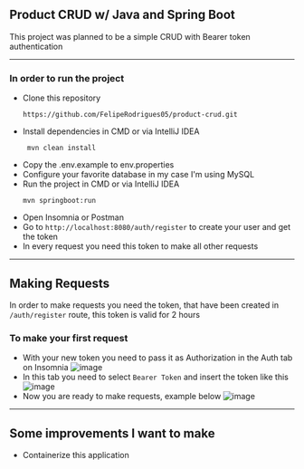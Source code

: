## Product CRUD w/ Java and Spring Boot

This project was planned to be a simple CRUD with Bearer token authentication

---

### In order to run the project

- Clone this repository
  ```
  https://github.com/FelipeRodrigues05/product-crud.git
  ```
- Install dependencies in CMD or via IntelliJ IDEA
  ```
   mvn clean install
  ```
- Copy the .env.example to env.properties
- Configure your favorite database in my case I'm using MySQL
- Run the project in CMD or via IntelliJ IDEA
  ```
  mvn springboot:run
  ```
- Open Insomnia or Postman
- Go to `http://localhost:8080/auth/register` to create your user and get the token
- In every request you need this token to make all other requests

--- 

## Making Requests

In order to make requests you need the token, that have been created in `/auth/register` route, this token is valid for 2 hours

### To make your first request
- With your new token you need to pass it as Authorization in the Auth tab on Insomnia
  ![image](https://github.com/FelipeRodrigues05/product-crud/assets/84999106/7fab0e53-a17f-4c85-ba40-1a56b803721e)
- In this tab you need to select `Bearer Token` and insert the token like this
  ![image](https://github.com/FelipeRodrigues05/product-crud/assets/84999106/7d0e9d45-aee8-4e53-869e-ab7a9fa82a79)
- Now you are ready to make requests, example below
  ![image](https://github.com/FelipeRodrigues05/product-crud/assets/84999106/b7962734-4117-4165-8e3c-e1aa2e4164d2)

---

## Some improvements I want to make
- Containerize this application
